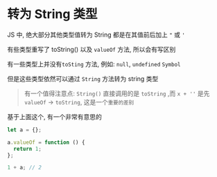 # 转为 String 类型

JS 中, 绝大部分其他类型值转为 String 都是在其值前后加上 `"` 或 `'`

有些类型重写了 toString() 以及 `valueOf` 方法, 所以会有写区别

有一些类型上并没有`toSting` 方法, 例如: `null`, `undefined` `Symbol`

但是这些类型依然可以通过 `String` 方法转为 string 类型

> 有一个值得注意点: `String()` 直接调用的是 `toString` ,而 `x + ''` 是先`valueOf` -> `toString`, 这是一个`重要的差别`

基于上面这个, 有一个非常有意思的

```js
let a = {};

a.valueOf = function () {
  return 1;
};

1 + a; // 2
```
